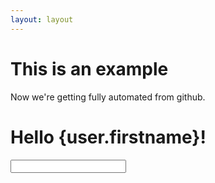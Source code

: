 ```yaml
---
layout: layout
---
```

# This is an example

Now we're getting fully automated from github.

# Hello {user.firstname}!
<input type="text" bind:value={user.firstname}>
<Thing />
